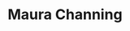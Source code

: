 ---
layout: detail
id: '02'
title: Maura Channing
first_name: Maura
last_name: Channing
assets:
  img: ./img/000-2.jpg
quote: |
  “#000”, or BLACK, is a collection of photos curated to express the cultural appreciation of the women owning their true self through.
---